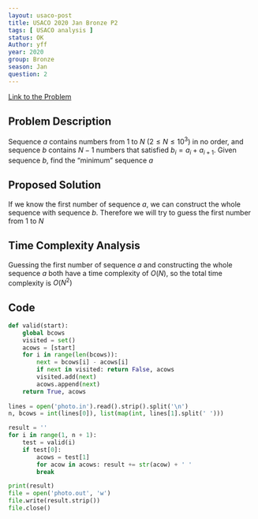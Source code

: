 ```yaml
---
layout: usaco-post
title: USACO 2020 Jan Bronze P2
tags: [ USACO analysis ]
status: OK
Author: yff
year: 2020
group: Bronze
season: Jan
question: 2
---
```




[Link to the Problem](http://www.usaco.org/index.php?page=viewproblem2&cpid=988)

## Problem Description

Sequence $a$ contains numbers from 1 to $N$ ($2 ≤ N ≤ 10^3$) in no order, and sequence $b$ contains $N-1$ numbers that satisfied $b_i = a_i + a_{i + 1}$. Given sequence $b$, find the “minimum” sequence $a$

## Proposed Solution

If we know the first number of sequence $a$, we can construct the whole sequence with sequence $b$. Therefore we will try to guess the first number from 1 to $N$

## Time Complexity Analysis

Guessing the first number of sequence $a$ and constructing the whole sequence $a$ both have a time complexity of $O(N)$, so the total time complexity is $O(N^2)$

## Code

```python
def valid(start):
	global bcows
	visited = set()
	acows = [start]
	for i in range(len(bcows)):
		next = bcows[i] - acows[i]
		if next in visited: return False, acows
		visited.add(next)
		acows.append(next)
	return True, acows
		
lines = open('photo.in').read().strip().split('\n')
n, bcows = int(lines[0]), list(map(int, lines[1].split(' ')))

result = ''
for i in range(1, n + 1):
	test = valid(i)
	if test[0]: 
		acows = test[1]
		for acow in acows: result += str(acow) + ' '
		break

print(result)
file = open('photo.out', 'w')
file.write(result.strip())
file.close()
```

